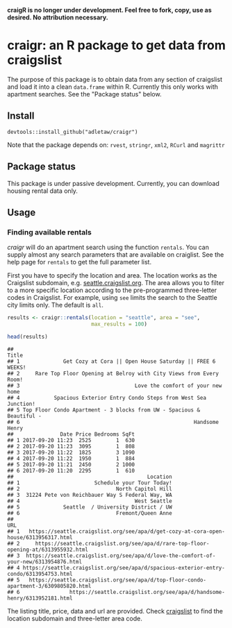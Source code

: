 <!-- README.md is generated from README.Rmd. Please edit that file -->

**craigR is no longer under development. Feel free to fork, copy, use as desired. No attribution necessary.**

craigr: an R package to get data from craigslist
================================================

The purpose of this package is to obtain data from any section of craigslist and load it into a clean `data.frame` within R. Currently this only works with apartment searches. See the "Package status" below.

Install
-------

`devtools::install_github("adletaw/craigr")`

Note that the package depends on: `rvest`, `stringr`, `xml2`, `RCurl` and `magrittr`

Package status
--------------

This package is under passive development. Currently, you can download housing rental data only.

Usage
-----

### Finding available rentals

*craigr* will do an apartment search using the function `rentals`. You can supply almost any search parameters that are available on craiglist. See the help page for `rentals` to get the full parameter list.

First you have to specify the location and area. The location works as the Craigslist subdomain, e.g. [seattle.craigslist.org](https://seattle.craigslist.org). The area allows you to filter to a more specific location according to the pre-programmed three-letter codes in Craigslist. For example, using `see` limits the search to the Seattle city limits only. The default is `all`.

``` r
results <- craigr::rentals(location = "seattle", area = "see", 
                           max_results = 100)

head(results)
```

    ##                                                                   Title
    ## 1              Get Cozy at Cora || Open House Saturday || FREE 6 WEEKS!
    ## 2     Rare Top Floor Opening at Belroy with City Views from Every Room!
    ## 3                                     Love the comfort of your new home
    ## 4           Spacious Exterior Entry Condo Steps from West Sea Junction!
    ## 5 Top Floor Condo Apartment - 3 blocks from UW - Spacious & Beautiful -
    ## 6                                                        Handsome Henry
    ##               Date Price Bedrooms SqFt
    ## 1 2017-09-20 11:23  2525        1  630
    ## 2 2017-09-20 11:23  3095        1  808
    ## 3 2017-09-20 11:22  1825        3 1090
    ## 4 2017-09-20 11:22  1950        1  884
    ## 5 2017-09-20 11:21  2450        2 1000
    ## 6 2017-09-20 11:20  2295        1  610
    ##                                           Location
    ## 1                        Schedule your Tour Today!
    ## 2                               North Capitol Hill
    ## 3  31224 Pete von Reichbauer Way S Federal Way, WA
    ## 4                                     West Seattle
    ## 5              Seattle  / University District / UW
    ## 6                               Fremont/Queen Anne
    ##                                                                                      URL
    ## 1   https://seattle.craigslist.org/see/apa/d/get-cozy-at-cora-open-house/6313956317.html
    ## 2     https://seattle.craigslist.org/see/apa/d/rare-top-floor-opening-at/6313955932.html
    ## 3  https://seattle.craigslist.org/see/apa/d/love-the-comfort-of-your-new/6313954876.html
    ## 4 https://seattle.craigslist.org/see/apa/d/spacious-exterior-entry-condo/6313954753.html
    ## 5   https://seattle.craigslist.org/see/apa/d/top-floor-condo-apartment-3/6309805820.html
    ## 6                https://seattle.craigslist.org/see/apa/d/handsome-henry/6313952181.html

The listing title, price, data and url are provided. Check [craigslist](https://craigslist.org) to find the location subdomain and three-letter area code.
